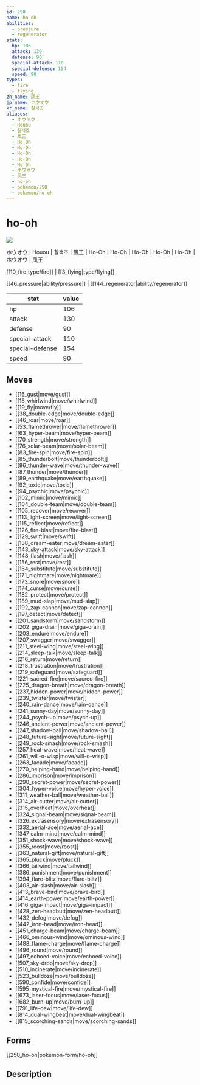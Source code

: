 ```yaml
---
id: 250
name: ho-oh
abilities:
  - pressure
  - regenerator
stats:
  hp: 106
  attack: 130
  defense: 90
  special-attack: 110
  special-defense: 154
  speed: 90
types:
  - fire
  - flying
zh_name: 凤王
jp_name: ホウオウ
kr_name: 칠색조
aliases:
  - ホウオウ
  - Houou
  - 칠색조
  - 鳳王
  - Ho-Oh
  - Ho-Oh
  - Ho-Oh
  - Ho-Oh
  - Ho-Oh
  - ホウオウ
  - 凤王
  - ho-oh
  - pokemon/250
  - pokemon/ho-oh
---
```

# ho-oh

![](https://raw.githubusercontent.com/PokeAPI/sprites/master/sprites/pokemon/250.png)

ホウオウ | Houou | 칠색조 | 鳳王 | Ho-Oh | Ho-Oh | Ho-Oh | Ho-Oh | Ho-Oh | ホウオウ | 凤王

[[10_fire|type/fire]] | [[3_flying|type/flying]]

[[46_pressure|ability/pressure]] | [[144_regenerator|ability/regenerator]]

|stat|value|
|---|---|
|hp|106|
|attack|130|
|defense|90|
|special-attack|110|
|special-defense|154|
|speed|90|


## Moves

- [[16_gust|move/gust]]
- [[18_whirlwind|move/whirlwind]]
- [[19_fly|move/fly]]
- [[38_double-edge|move/double-edge]]
- [[46_roar|move/roar]]
- [[53_flamethrower|move/flamethrower]]
- [[63_hyper-beam|move/hyper-beam]]
- [[70_strength|move/strength]]
- [[76_solar-beam|move/solar-beam]]
- [[83_fire-spin|move/fire-spin]]
- [[85_thunderbolt|move/thunderbolt]]
- [[86_thunder-wave|move/thunder-wave]]
- [[87_thunder|move/thunder]]
- [[89_earthquake|move/earthquake]]
- [[92_toxic|move/toxic]]
- [[94_psychic|move/psychic]]
- [[102_mimic|move/mimic]]
- [[104_double-team|move/double-team]]
- [[105_recover|move/recover]]
- [[113_light-screen|move/light-screen]]
- [[115_reflect|move/reflect]]
- [[126_fire-blast|move/fire-blast]]
- [[129_swift|move/swift]]
- [[138_dream-eater|move/dream-eater]]
- [[143_sky-attack|move/sky-attack]]
- [[148_flash|move/flash]]
- [[156_rest|move/rest]]
- [[164_substitute|move/substitute]]
- [[171_nightmare|move/nightmare]]
- [[173_snore|move/snore]]
- [[174_curse|move/curse]]
- [[182_protect|move/protect]]
- [[189_mud-slap|move/mud-slap]]
- [[192_zap-cannon|move/zap-cannon]]
- [[197_detect|move/detect]]
- [[201_sandstorm|move/sandstorm]]
- [[202_giga-drain|move/giga-drain]]
- [[203_endure|move/endure]]
- [[207_swagger|move/swagger]]
- [[211_steel-wing|move/steel-wing]]
- [[214_sleep-talk|move/sleep-talk]]
- [[216_return|move/return]]
- [[218_frustration|move/frustration]]
- [[219_safeguard|move/safeguard]]
- [[221_sacred-fire|move/sacred-fire]]
- [[225_dragon-breath|move/dragon-breath]]
- [[237_hidden-power|move/hidden-power]]
- [[239_twister|move/twister]]
- [[240_rain-dance|move/rain-dance]]
- [[241_sunny-day|move/sunny-day]]
- [[244_psych-up|move/psych-up]]
- [[246_ancient-power|move/ancient-power]]
- [[247_shadow-ball|move/shadow-ball]]
- [[248_future-sight|move/future-sight]]
- [[249_rock-smash|move/rock-smash]]
- [[257_heat-wave|move/heat-wave]]
- [[261_will-o-wisp|move/will-o-wisp]]
- [[263_facade|move/facade]]
- [[270_helping-hand|move/helping-hand]]
- [[286_imprison|move/imprison]]
- [[290_secret-power|move/secret-power]]
- [[304_hyper-voice|move/hyper-voice]]
- [[311_weather-ball|move/weather-ball]]
- [[314_air-cutter|move/air-cutter]]
- [[315_overheat|move/overheat]]
- [[324_signal-beam|move/signal-beam]]
- [[326_extrasensory|move/extrasensory]]
- [[332_aerial-ace|move/aerial-ace]]
- [[347_calm-mind|move/calm-mind]]
- [[351_shock-wave|move/shock-wave]]
- [[355_roost|move/roost]]
- [[363_natural-gift|move/natural-gift]]
- [[365_pluck|move/pluck]]
- [[366_tailwind|move/tailwind]]
- [[386_punishment|move/punishment]]
- [[394_flare-blitz|move/flare-blitz]]
- [[403_air-slash|move/air-slash]]
- [[413_brave-bird|move/brave-bird]]
- [[414_earth-power|move/earth-power]]
- [[416_giga-impact|move/giga-impact]]
- [[428_zen-headbutt|move/zen-headbutt]]
- [[432_defog|move/defog]]
- [[442_iron-head|move/iron-head]]
- [[451_charge-beam|move/charge-beam]]
- [[466_ominous-wind|move/ominous-wind]]
- [[488_flame-charge|move/flame-charge]]
- [[496_round|move/round]]
- [[497_echoed-voice|move/echoed-voice]]
- [[507_sky-drop|move/sky-drop]]
- [[510_incinerate|move/incinerate]]
- [[523_bulldoze|move/bulldoze]]
- [[590_confide|move/confide]]
- [[595_mystical-fire|move/mystical-fire]]
- [[673_laser-focus|move/laser-focus]]
- [[682_burn-up|move/burn-up]]
- [[791_life-dew|move/life-dew]]
- [[814_dual-wingbeat|move/dual-wingbeat]]
- [[815_scorching-sands|move/scorching-sands]]

## Forms



[[250_ho-oh|pokemon-form/ho-oh]]

## Description



